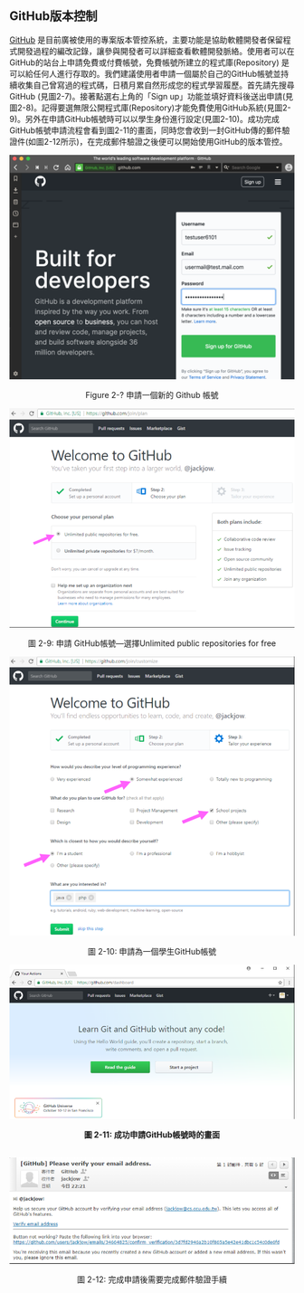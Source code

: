 ## **GitHub版本控制**

<p style="font-size: 1.2em; text-align: justify;">

<a href="https://github.com">GitHub</a>
是目前廣被使用的專案版本管控系統，主要功能是協助軟體開發者保留程式開發過程的編改記錄，讓參與開發者可以詳細查看軟體開發脈絡。使用者可以在GitHub的站台上申請免費或付費帳號，免費帳號所建立的程式庫(Repository) 是可以給任何人進行存取的。我們建議使用者申請一個屬於自己的GitHub帳號並持續收集自己曾寫過的程式碼，日積月累自然形成您的程式學習履歷。首先請先搜尋GitHub (見圖2-7)。接著點選右上角的「Sign up」功能並填好資料後送出申請(見圖2-8)。記得要選無限公開程式庫(Repository)才能免費使用GitHub系統(見圖2-9)。另外在申請GitHub帳號時可以以學生身份進行設定(見圖2-10)。成功完成GitHub帳號申請流程會看到圖2-11的畫面，同時您會收到一封GitHub傳的郵件驗證件(如圖2-12所示)，在完成郵件驗證之後便可以開始使用GitHub的版本管控。</p>

<img src="SignUp_github_new_user.png">
<p style="text-align: center;">Figure 2-? 申請一個新的 Github 帳號</p>

<img src="Unlimited_Public_Repositories_For_Free.png"/>
<p style="text-align: center;">圖 2-9: 申請 GitHub帳號—選擇Unlimited public repositories for free</p>

<img src="github4student.png"/>
<p style="text-align: center;">圖 2-10: 申請為一個學生GitHub帳號</p>

<img src="github_success.png"/>
<p style="text-align: center;"><strong>圖 2-11: 成功申請GitHub帳號時的畫面</strong></p><br/>

<img src="github_mail.png"/>
<p style="text-align: center;">圖 2-12: 完成申請後需要完成郵件驗證手續</p>